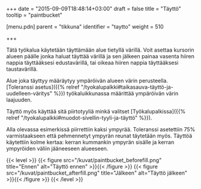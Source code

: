+++
date = "2015-09-09T18:48:14+03:00"
draft = false
title = "Täyttö"
tooltip = "paintbucket"

[menu.pdn]
    parent = "tikkuna"
    identifier = "taytto"
    weight = 510

+++

Tätä työkalua käytetään täyttämään alue tietyllä värillä. Voit asettaa kursorin alueen päälle jonka haluat täyttää värillä ja sen
jälkeen painaa vasenta hiiren nappia täyttääksesi edustavärillä, tai oikeaa hiiren nappia täyttääksesi taustavärillä.

Alue joka täyttyy määräytyy ympäröivän alueen värin perusteella.
[Toleranssi asetus]({{% relref "/tyokalupalkki#taikasauva-täyttö-ja-uudelleen-väritys" %}}) työkaluikkunassa
määrittää ympäröivän värin laajuuden.

Täyttö myös käyttää sitä piirtotyyliä minkä valitset [Työkalupalkissa]({{% relref "/tyokalupalkki#muodot-sivellin-tyyli-ja-täyttö" %}}).

Alla olevassa esimerkissä piirrettiin kaksi ympyrää. Toleranssi asetettiin 75% varmistaakseen että pehmennetyt ympyrän reunat
täytetään myös. Täyttöä käytettiin kolme kertaa: kerran kummankin ympyrän sisälle ja kerran ympyröiden väliin jääneeseen
alueeseen.

{{< level >}}
    {{< figure src="/kuvat/paintbucket_beforefill.png" title="Ennen"  alt="Täyttö ennen" >}}{{< /figure >}}
    {{< figure src="/kuvat/paintbucket_afterfill.png" title="Jälkeen" alt="Täyttö jälkeen" >}}{{< /figure >}}
{{< /level >}}
